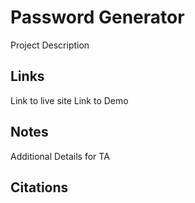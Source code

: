 # Password Generator

Project Description

## Links

Link to live site
Link to Demo

## Notes

Additional Details for TA

## Citations
